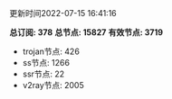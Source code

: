 更新时间2022-07-15 16:41:16

**总订阅: 378**
**总节点: 15827**
**有效节点: 3719**
- trojan节点: 426
- ss节点: 1266
- ssr节点: 22
- v2ray节点: 2005
